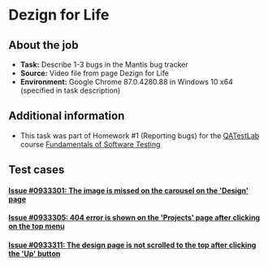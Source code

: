 # Dezign for Life

## About the job
- **Task:** Describe 1-3 bugs in the Mantis bug tracker
- **Source:** Video file from page Dezign for Life
- **Environment:** Google Chrome 87.0.4280.88 in Windows 10 x64 (specified in task description)

## Additional information
- This task was part of Homework #1 (Reporting bugs) for the [QATestLab](https://en.training.qatestlab.com/) course [Fundamentals of Software Testing](https://en.training.qatestlab.com/course/software-testing-fundamentals/)

## Test cases
#### [Issue #0933301: The image is missed on the carousel on the 'Design' page](0933301.md)

#### [Issue #0933305: 404 error is shown on the 'Projects' page after clicking on the top menu](0933305.md)

#### [Issue #0933311: The design page is not scrolled to the top after clicking the 'Up' button](0933311.md)
